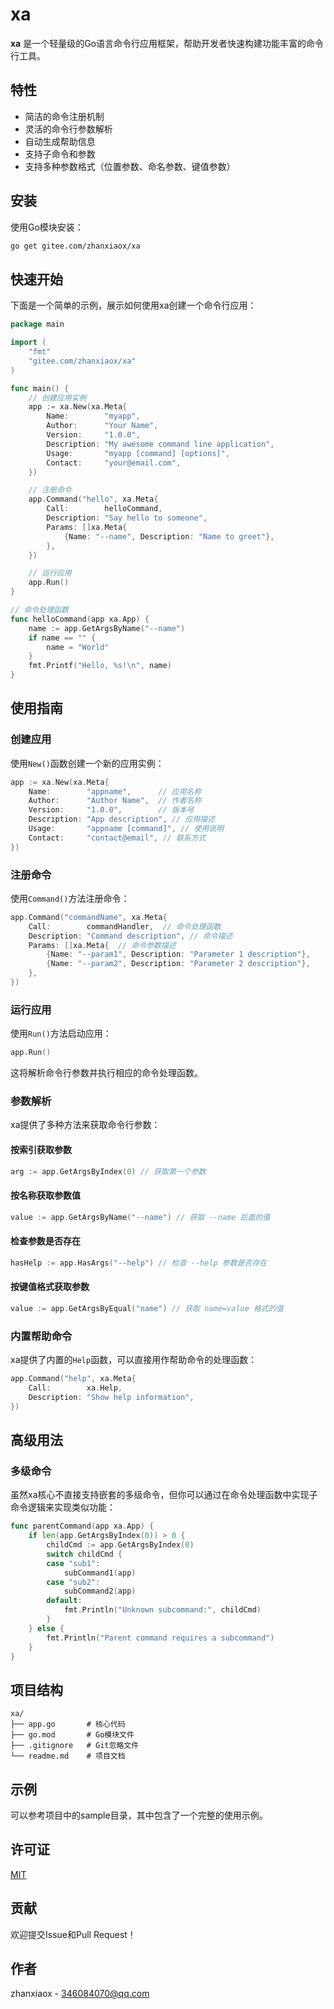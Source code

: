 # xa

**xa** 是一个轻量级的Go语言命令行应用框架，帮助开发者快速构建功能丰富的命令行工具。

## 特性

- 简洁的命令注册机制
- 灵活的命令行参数解析
- 自动生成帮助信息
- 支持子命令和参数
- 支持多种参数格式（位置参数、命名参数、键值参数）

## 安装

使用Go模块安装：

```bash
go get gitee.com/zhanxiaox/xa
```

## 快速开始

下面是一个简单的示例，展示如何使用xa创建一个命令行应用：

```go
package main

import (
	"fmt"
	"gitee.com/zhanxiaox/xa"
)

func main() {
	// 创建应用实例
	app := xa.New(xa.Meta{
		Name:        "myapp",
		Author:      "Your Name",
		Version:     "1.0.0",
		Description: "My awesome command line application",
		Usage:       "myapp [command] [options]",
		Contact:     "your@email.com",
	})

	// 注册命令
	app.Command("hello", xa.Meta{
		Call:        helloCommand,
		Description: "Say hello to someone",
		Params: []xa.Meta{
			{Name: "--name", Description: "Name to greet"},
		},
	})

	// 运行应用
	app.Run()
}

// 命令处理函数
func helloCommand(app xa.App) {
	name := app.GetArgsByName("--name")
	if name == "" {
		name = "World"
	}
	fmt.Printf("Hello, %s!\n", name)
}
```

## 使用指南

### 创建应用

使用`New()`函数创建一个新的应用实例：

```go
app := xa.New(xa.Meta{
	Name:        "appname",      // 应用名称
	Author:      "Author Name",  // 作者名称
	Version:     "1.0.0",        // 版本号
	Description: "App description", // 应用描述
	Usage:       "appname [command]", // 使用说明
	Contact:     "contact@email", // 联系方式
})
```

### 注册命令

使用`Command()`方法注册命令：

```go
app.Command("commandName", xa.Meta{
	Call:        commandHandler,  // 命令处理函数
	Description: "Command description", // 命令描述
	Params: []xa.Meta{  // 命令参数描述
		{Name: "--param1", Description: "Parameter 1 description"},
		{Name: "--param2", Description: "Parameter 2 description"},
	},
})
```

### 运行应用

使用`Run()`方法启动应用：

```go
app.Run()
```

这将解析命令行参数并执行相应的命令处理函数。

### 参数解析

xa提供了多种方法来获取命令行参数：

#### 按索引获取参数

```go
arg := app.GetArgsByIndex(0) // 获取第一个参数
```

#### 按名称获取参数值

```go
value := app.GetArgsByName("--name") // 获取 --name 后面的值
```

#### 检查参数是否存在

```go
hasHelp := app.HasArgs("--help") // 检查 --help 参数是否存在
```

#### 按键值格式获取参数

```go
value := app.GetArgsByEqual("name") // 获取 name=value 格式的值
```

### 内置帮助命令

xa提供了内置的`Help`函数，可以直接用作帮助命令的处理函数：

```go
app.Command("help", xa.Meta{
	Call:        xa.Help,
	Description: "Show help information",
})
```

## 高级用法

### 多级命令

虽然xa核心不直接支持嵌套的多级命令，但你可以通过在命令处理函数中实现子命令逻辑来实现类似功能：

```go
func parentCommand(app xa.App) {
	if len(app.GetArgsByIndex(0)) > 0 {
		childCmd := app.GetArgsByIndex(0)
		switch childCmd {
		case "sub1":
			subCommand1(app)
		case "sub2":
			subCommand2(app)
		default:
			fmt.Println("Unknown subcommand:", childCmd)
		}
	} else {
		fmt.Println("Parent command requires a subcommand")
	}
}
```

## 项目结构

```
xa/
├── app.go       # 核心代码
├── go.mod       # Go模块文件
├── .gitignore   # Git忽略文件
└── readme.md    # 项目文档
```

## 示例

可以参考项目中的sample目录，其中包含了一个完整的使用示例。

## 许可证

[MIT](LICENSE)

## 贡献

欢迎提交Issue和Pull Request！

## 作者

zhanxiaox - 346084070@qq.com